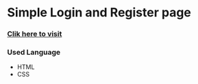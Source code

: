 # Simple Login and Register page
### [Clik here to visit](https://ahmedishraq.github.io/login-register/)
### Used Language
+ HTML
+ CSS
